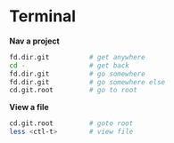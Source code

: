 # Terminal

**Nav a project**
```bash
fd.dir.git          # get anywhere
cd -                # get back
fd.dir.git          # go somewhere
fd.dir.git          # go somewhere else
cd.git.root         # go to root
```

**View a file**

```bash
cd.git.root         # goto root
less <ctl-t>        # view file
```
